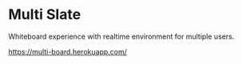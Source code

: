# Multi Slate

Whiteboard experience with realtime environment for multiple users.

https://multi-board.herokuapp.com/
